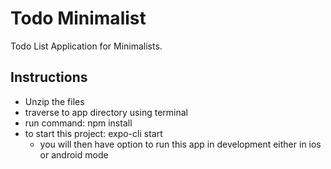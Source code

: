 # Todo Minimalist

Todo List Application for Minimalists.

## Instructions

- Unzip the files
- traverse to app directory using terminal
- run command: npm install
- to start this project: expo-cli start
  - you will then have option to run this app in development either in ios or android mode
